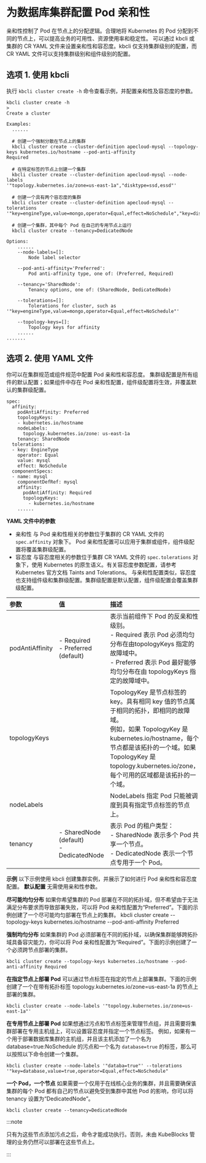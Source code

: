 # 为数据库集群配置 Pod 亲和性
亲和性控制了 Pod 在节点上的分配逻辑。合理地将 Kubernetes 的 Pod 分配到不同的节点上，可以提高业务的可用性、资源使用率和稳定性。
可以通过 kbcli 或集群的 CR YAML 文件来设置亲和性和容忍度。kbcli 仅支持集群级别的配置，而 CR YAML 文件可以支持集群级别和组件级别的配置。
## 选项 1. 使用 kbcli
执行 `kbcli cluster create -h` 命令查看示例，并配置亲和性及容忍度的参数。
```
kbcli cluster create -h
>
Create a cluster

Examples:
  ......
  
  # 创建一个强制分散在节点上的集群
  kbcli cluster create --cluster-definition apecloud-mysql --topology-keys kubernetes.io/hostname --pod-anti-affinity
Required
  
  # 在特定标签的节点上创建一个集群
  kbcli cluster create --cluster-definition apecloud-mysql --node-labels
'"topology.kubernetes.io/zone=us-east-1a","disktype=ssd,essd"'
  
  # 创建一个具有两个容忍度的集群
  kbcli cluster create --cluster-definition apecloud-mysql --tolerations
'"key=engineType,value=mongo,operator=Equal,effect=NoSchedule","key=diskType,value=ssd,operator=Equal,effect=NoSchedule"'
  
  # 创建一个集群，其中每个 Pod 在自己的专用节点上运行
  kbcli cluster create --tenancy=DedicatedNode

Options:
    ......
    --node-labels=[]:
        Node label selector

    --pod-anti-affinity='Preferred':
        Pod anti-affinity type, one of: (Preferred, Required)
        
    --tenancy='SharedNode':
        Tenancy options, one of: (SharedNode, DedicatedNode)

    --tolerations=[]:
        Tolerations for cluster, such as '"key=engineType,value=mongo,operator=Equal,effect=NoSchedule"'

    --topology-keys=[]:
        Topology keys for affinity
    ......
.......
```
## 选项 2. 使用 YAML 文件
你可以在集群规范或组件规范中配置 Pod 亲和性和容忍度。
集群级配置是所有组件的默认配置；如果组件中存在 Pod 亲和性配置，组件级配置将生效，并覆盖默认的集群级配置。
```
spec:
  affinity:
    podAntiAffinity: Preferred
    topologyKeys:
    - kubernetes.io/hostname
    nodeLabels:
      topology.kubernetes.io/zone: us-east-1a
    tenancy: SharedNode
  tolerations:
  - key: EngineType
    operator: Equal
    value: mysql
    effect: NoSchedule
  componentSpecs:
  - name: mysql
    componentDefRef: mysql
    affinity:
      podAntiAffinity: Required
      topologyKeys:
        - kubernetes.io/hostname
    ......
```
**YAML 文件中的参数**
- 亲和性
与 Pod 亲和性相关的参数位于集群的 CR YAML 文件的 `spec.affinity` 对象下。
Pod 亲和性配置可以应用于集群或组件，组件级配置将覆盖集群级配置。
- 容忍度
与容忍度相关的参数位于集群 CR YAML 文件的 `spec.tolerations` 对象下，使用 Kubernetes 的原生语义。有关容忍度参数配置，请参考 Kubernetes 官方文档 Taints and Tolerations。
与亲和性配置类似，容忍度也支持组件级和集群级配置。集群级配置是默认配置，组件级配置会覆盖集群级配置。

| 参数   |  值                                 | 描述  |
| :--             | :--                                          | :--              |
| podAntiAffinity | - Required <br/> - Preferred (default)      | 表示当前组件下 Pod 的反亲和性级别。<br/>- Required 表示 Pod 必须均匀分布在由topologyKeys 指定的故障域中。<br/>- Preferred 表示 Pod 最好能够均匀分布在由 topologyKeys 指定的故障域中。|
| topologyKeys    |                                              | TopologyKey 是节点标签的 key。具有相同 key 值的节点属于相同的拓扑，即相同的故障域。<br/>例如，如果 TopologyKey 是 kubernetes.io/hostname，每个节点都是该拓扑的一个域。如果 TopologyKey 是 topology.kubernetes.io/zone，每个可用的区域都是该拓扑的一个域。|
| nodeLabels      |                                              | NodeLabels 指定 Pod 只能被调度到具有指定节点标签的节点上。|
| tenancy         | - SharedNode (default) <br/> - DedicatedNode | 表示 Pod 的租户类型：<br/>- SharedNode 表示多个 Pod 共享一个节点。<br/>- DedicatedNode 表示一个节点专用于一个 Pod。|

**示例**
以下示例使用 kbcli 创建集群实例，并展示了如何进行 Pod 亲和性和容忍度配置。
**默认配置**
无需使用亲和性参数。

**尽可能均匀分布**
如果你希望集群的 Pod 部署在不同的拓扑域，但不希望由于无法满足分布要求而导致部署失败，可以将 Pod 亲和性配置为“Preferred”。下面的示例创建了一个尽可能均匀部署在节点上的集群。
kbcli cluster create --topology-keys kubernetes.io/hostname --pod-anti-affinity Preferred

**强制均匀分布**
如果集群的 Pod 必须部署在不同的拓扑域，以确保集群能够跨拓扑域具备容灾能力，你可以将 Pod 亲和性配置为“Required”。下面的示例创建了一个必须跨节点部署的集群。
```
kbcli cluster create --topology-keys kubernetes.io/hostname --pod-anti-affinity Required
```

**在指定节点上部署 Pod**
可以通过节点标签在指定的节点上部署集群。下面的示例创建了一个在带有拓扑标签 topology.kubernetes.io/zone=us-east-1a 的节点上部署的集群。
```
kbcli cluster create --node-labels '"topology.kubernetes.io/zone=us-east-1a"'
```
**在专用节点上部署 Pod**
如果想通过污点和节点标签来管理节点组，并且需要将集群部署在专用主机组上，可以设置容忍度并指定一个节点标签。
例如，如果有一个用于部署数据库集群的主机组，并且该主机添加了一个名为 database=true:NoSchedule 的污点和一个名为 `database=true` 的标签，那么可以按照以下命令创建一个集群。
```
kbcli cluster create --node-labels '"databa=true"' --tolerations '"key=database,value=true,operator=Equal,effect=NoSchedule"
```
**一个 Pod，一个节点**
如果需要一个仅用于在线核心业务的集群，并且需要确保该集群的每个 Pod 都有自己的节点以避免受到集群中其他 Pod 的影响，你可以将 tenancy 设置为“DedicatedNode”。
```
kbcli cluster create --tenancy=DedicatedNode
```
:::note

只有为这些节点添加污点之后，命令才能成功执行。否则，未由 KubeBlocks 管理的业务仍然可以部署在这些节点上。

:::

